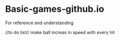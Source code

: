 # Basic-games-github.io
For reference and understanding

//to do list//
make ball increas in speed with every hit